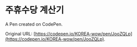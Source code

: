 # 주휴수당 계산기

A Pen created on CodePen.

Original URL: [https://codepen.io/KOREA-wow/pen/JooZQLp](https://codepen.io/KOREA-wow/pen/JooZQLp).


